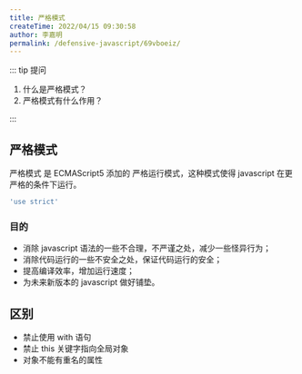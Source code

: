```yaml
---
title: 严格模式
createTime: 2022/04/15 09:30:58
author: 李嘉明
permalink: /defensive-javascript/69vboeiz/
---
```


::: tip 提问

1. 什么是严格模式？
2. 严格模式有什么作用？

:::

## 严格模式

严格模式 是 ECMAScript5 添加的 严格运行模式，这种模式使得 javascript 在更严格的条件下运行。

```js
'use strict'
```

### 目的

- 消除 javascript 语法的一些不合理，不严谨之处，减少一些怪异行为；
- 消除代码运行的一些不安全之处，保证代码运行的安全；
- 提高编译效率，增加运行速度；
- 为未来新版本的 javascript 做好铺垫。

## 区别

- 禁止使用 with 语句
- 禁止 this 关键字指向全局对象
- 对象不能有重名的属性
